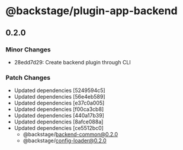 # @backstage/plugin-app-backend

## 0.2.0
### Minor Changes

- 28edd7d29: Create backend plugin through CLI

### Patch Changes

- Updated dependencies [5249594c5]
- Updated dependencies [56e4eb589]
- Updated dependencies [e37c0a005]
- Updated dependencies [f00ca3cb8]
- Updated dependencies [440a17b39]
- Updated dependencies [8afce088a]
- Updated dependencies [ce5512bc0]
  - @backstage/backend-common@0.2.0
  - @backstage/config-loader@0.2.0
